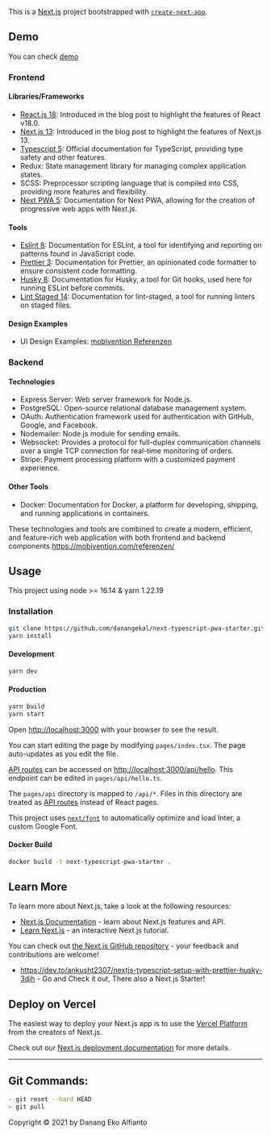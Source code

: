 This is a [Next.js](https://nextjs.org/) project bootstrapped with [`create-next-app`](https://github.com/vercel/next.js/tree/canary/packages/create-next-app).

## Demo

You can check [demo](https://next-typescript-pwa-starter.vercel.app/)

### Frontend

#### Libraries/Frameworks
- [React.js 18](https://reactjs.org/blog/2022/03/29/react-v18.html): Introduced in the blog post to highlight the features of React v18.0.
- [Next.js 13](https://nextjs.org/blog/next-13): Introduced in the blog post to highlight the features of Next.js 13.
- [Typescript 5](https://www.typescriptlang.org/): Official documentation for TypeScript, providing type safety and other features.
- Redux: State management library for managing complex application states.
- SCSS: Preprocessor scripting language that is compiled into CSS, providing more features and flexibility.
- [Next PWA 5](https://www.npmjs.com/package/next-pwa): Documentation for Next PWA, allowing for the creation of progressive web apps with Next.js.

#### Tools
- [Eslint 8](https://eslint.org/docs/user-guide/getting-started): Documentation for ESLint, a tool for identifying and reporting on patterns found in JavaScript code.
- [Prettier 3](https://prettier.io/docs/en/index.html): Documentation for Prettier, an opinionated code formatter to ensure consistent code formatting.
- [Husky 8](https://typicode.github.io/husky/#/): Documentation for Husky, a tool for Git hooks, used here for running ESLint before commits.
- [Lint Staged 14](https://github.com/okonet/lint-staged): Documentation for lint-staged, a tool for running linters on staged files.

#### Design Examples
- UI Design Examples: [mobivention Referenzen](https://mobivention.com/referenzen/)

### Backend

#### Technologies
- Express Server: Web server framework for Node.js.
- PostgreSQL: Open-source relational database management system.
- OAuth: Authentication framework used for authentication with GitHub, Google, and Facebook.
- Nodemailer: Node.js module for sending emails.
- Websocket: Provides a protocol for full-duplex communication channels over a single TCP connection for real-time monitoring of orders.
- Stripe: Payment processing platform with a customized payment experience.

#### Other Tools
- Docker: Documentation for Docker, a platform for developing, shipping, and running applications in containers.

These technologies and tools are combined to create a modern, efficient, and feature-rich web application with both frontend and backend components.https://mobivention.com/referenzen/



## Usage

This project using node >= 16.14 & yarn 1.22.19

### Installation

```bash
git clone https://github.com/danangekal/next-typescript-pwa-starter.git
yarn install
```

#### Development

```bash
yarn dev
```

#### Production

```bash
yarn build
yarn start
```

Open [http://localhost:3000](http://localhost:3000) with your browser to see the result.

You can start editing the page by modifying `pages/index.tsx`. The page auto-updates as you edit the file.

[API routes](https://nextjs.org/docs/api-routes/introduction) can be accessed on [http://localhost:3000/api/hello](http://localhost:3000/api/hello). This endpoint can be edited in `pages/api/hello.ts`.

The `pages/api` directory is mapped to `/api/*`. Files in this directory are treated as [API routes](https://nextjs.org/docs/api-routes/introduction) instead of React pages.

This project uses [`next/font`](https://nextjs.org/docs/basic-features/font-optimization) to automatically optimize and load Inter, a custom Google Font.

#### Docker Build

```bash
docker build -t next-typescript-pwa-starter .
```

## Learn More

To learn more about Next.js, take a look at the following resources:

- [Next.js Documentation](https://nextjs.org/docs) - learn about Next.js features and API.
- [Learn Next.js](https://nextjs.org/learn) - an interactive Next.js tutorial.

You can check out [the Next.js GitHub repository](https://github.com/vercel/next.js/) - your feedback and contributions are welcome!

- https://dev.to/ankusht2307/nextjs-typescript-setup-with-prettier-husky-3dih - Go and Check it out, There also a Next.js Starter!

## Deploy on Vercel

The easiest way to deploy your Next.js app is to use the [Vercel Platform](https://vercel.com/new?utm_medium=default-template&filter=next.js&utm_source=create-next-app&utm_campaign=create-next-app-readme) from the creators of Next.js.

Check out our [Next.js deployment documentation](https://nextjs.org/docs/deployment) for more details.

---

## Git Commands:

```bash
- git reset --hard HEAD
- git pull
```

Copyright © 2021 by Danang Eko Alfianto
